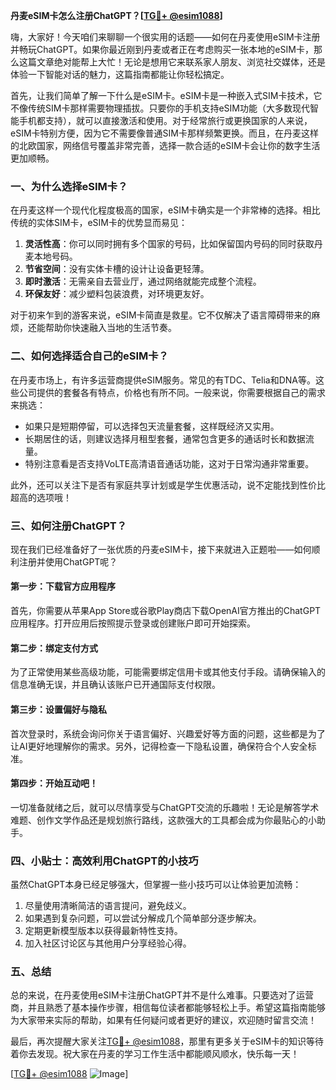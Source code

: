 **丹麦eSIM卡怎么注册ChatGPT？[[TG💪+ @esim1088](https://t.me/s/esim1088)]**

嗨，大家好！今天咱们来聊聊一个很实用的话题——如何在丹麦使用eSIM卡注册并畅玩ChatGPT。如果你最近刚到丹麦或者正在考虑购买一张本地的eSIM卡，那么这篇文章绝对能帮上大忙！无论是想用它来联系家人朋友、浏览社交媒体，还是体验一下智能对话的魅力，这篇指南都能让你轻松搞定。

首先，让我们简单了解一下什么是eSIM卡。eSIM卡是一种嵌入式SIM卡技术，它不像传统SIM卡那样需要物理插拔。只要你的手机支持eSIM功能（大多数现代智能手机都支持），就可以直接激活和使用。对于经常旅行或更换国家的人来说，eSIM卡特别方便，因为它不需要像普通SIM卡那样频繁更换。而且，在丹麦这样的北欧国家，网络信号覆盖非常完善，选择一款合适的eSIM卡会让你的数字生活更加顺畅。

### 一、为什么选择eSIM卡？

在丹麦这样一个现代化程度极高的国家，eSIM卡确实是一个非常棒的选择。相比传统的实体SIM卡，eSIM卡的优势显而易见：

1. **灵活性高**：你可以同时拥有多个国家的号码，比如保留国内号码的同时获取丹麦本地号码。
2. **节省空间**：没有实体卡槽的设计让设备更轻薄。
3. **即时激活**：无需亲自去营业厅，通过网络就能完成整个流程。
4. **环保友好**：减少塑料包装浪费，对环境更友好。

对于初来乍到的游客来说，eSIM卡简直是救星。它不仅解决了语言障碍带来的麻烦，还能帮助你快速融入当地的生活节奏。

### 二、如何选择适合自己的eSIM卡？

在丹麦市场上，有许多运营商提供eSIM服务。常见的有TDC、Telia和DNA等。这些公司提供的套餐各有特点，价格也有所不同。一般来说，你需要根据自己的需求来挑选：

- 如果只是短期停留，可以选择包天流量套餐，这样既经济又实用。
- 长期居住的话，则建议选择月租型套餐，通常包含更多的通话时长和数据流量。
- 特别注意看是否支持VoLTE高清语音通话功能，这对于日常沟通非常重要。

此外，还可以关注下是否有家庭共享计划或是学生优惠活动，说不定能找到性价比超高的选项哦！

### 三、如何注册ChatGPT？

现在我们已经准备好了一张优质的丹麦eSIM卡，接下来就进入正题啦——如何顺利注册并使用ChatGPT呢？

#### 第一步：下载官方应用程序

首先，你需要从苹果App Store或谷歌Play商店下载OpenAI官方推出的ChatGPT应用程序。打开应用后按照提示登录或创建账户即可开始探索。

#### 第二步：绑定支付方式

为了正常使用某些高级功能，可能需要绑定信用卡或其他支付手段。请确保输入的信息准确无误，并且确认该账户已开通国际支付权限。

#### 第三步：设置偏好与隐私

首次登录时，系统会询问你关于语言偏好、兴趣爱好等方面的问题，这些都是为了让AI更好地理解你的需求。另外，记得检查一下隐私设置，确保符合个人安全标准。

#### 第四步：开始互动吧！

一切准备就绪之后，就可以尽情享受与ChatGPT交流的乐趣啦！无论是解答学术难题、创作文学作品还是规划旅行路线，这款强大的工具都会成为你最贴心的小助手。

### 四、小贴士：高效利用ChatGPT的小技巧

虽然ChatGPT本身已经足够强大，但掌握一些小技巧可以让体验更加流畅：

1. 尽量使用清晰简洁的语言提问，避免歧义。
2. 如果遇到复杂问题，可以尝试分解成几个简单部分逐步解决。
3. 定期更新模型版本以获得最新特性支持。
4. 加入社区讨论区与其他用户分享经验心得。

### 五、总结

总的来说，在丹麦使用eSIM卡注册ChatGPT并不是什么难事。只要选对了运营商，并且熟悉了基本操作步骤，相信每位读者都能够轻松上手。希望这篇指南能够为大家带来实际的帮助，如果有任何疑问或者更好的建议，欢迎随时留言交流！

最后，再次提醒大家关注[TG💪+ @esim1088](https://t.me/s/esim1088)，那里有更多关于eSIM卡的知识等待着你去发现。祝大家在丹麦的学习工作生活中都能顺风顺水，快乐每一天！

[[TG💪+ @esim1088](https://t.me/s/esim1088) ![Image](https://i.postimg.cc/4NQfJmqS/Snipaste-2025-05-13-00-14-12.png)]